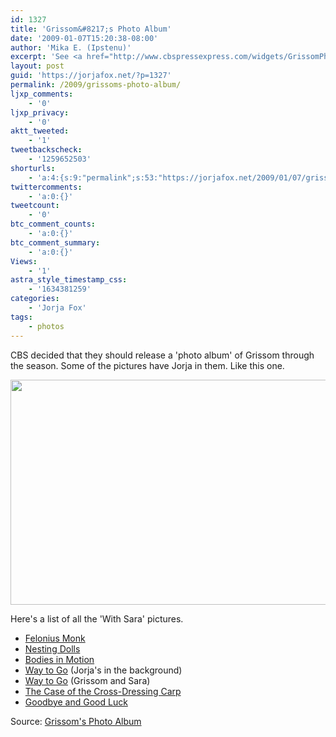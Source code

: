 ```yaml
---
id: 1327
title: 'Grissom&#8217;s Photo Album'
date: '2009-01-07T15:20:38-08:00'
author: 'Mika E. (Ipstenu)'
excerpt: 'See <a href="http://www.cbspressexpress.com/widgets/GrissomPhotoAlbum">Grissom''s Photo Album</a> on cbs.com.'
layout: post
guid: 'https://jorjafox.net/?p=1327'
permalink: /2009/grissoms-photo-album/
ljxp_comments:
    - '0'
ljxp_privacy:
    - '0'
aktt_tweeted:
    - '1'
tweetbackscheck:
    - '1259652503'
shorturls:
    - 'a:4:{s:9:"permalink";s:53:"https://jorjafox.net/2009/01/07/grissoms-photo-album/";s:7:"tinyurl";s:25:"http://tinyurl.com/lyaxzf";s:4:"isgd";s:18:"http://is.gd/536ix";s:5:"bitly";s:20:"http://bit.ly/4CDTJd";}'
twittercomments:
    - 'a:0:{}'
tweetcount:
    - '0'
btc_comment_counts:
    - 'a:0:{}'
btc_comment_summary:
    - 'a:0:{}'
Views:
    - '1'
astra_style_timestamp_css:
    - '1634381259'
categories:
    - 'Jorja Fox'
tags:
    - photos
---
```


CBS decided that they should release a 'photo album' of Grissom through the season.  Some of the pictures have Jorja in them.  Like this one.

<center><a href="http://www.cbspressexpress.com/widgets/GrissomPhotoAlbum/94989_D1259.html"><img alt="" src="http://www.cbspressexpress.com/widgets/GrissomPhotoAlbum/images/94989_D1259.jpg" title="Way To Go" class="aligncenter" width="540" height="360" /></a></center>

Here's a list of all the 'With Sara' pictures.

<ul>
	<li><a href="http://www.cbspressexpress.com/widgets/GrissomPhotoAlbum/90378_D0139.html">Felonius Monk</a></li>
	<li><a href="http://www.cbspressexpress.com/widgets/GrissomPhotoAlbum/93412_D0073.html">Nesting Dolls</a></li>
	<li><a href="http://www.cbspressexpress.com/widgets/GrissomPhotoAlbum/94095_D0139r.html">Bodies in Motion</a></li>
	<li><a href="http://www.cbspressexpress.com/widgets/GrissomPhotoAlbum/95006_D0276.html">Way to Go</a> (Jorja's in the background)</li>
	<li><a href="http://www.cbspressexpress.com/widgets/GrissomPhotoAlbum/94989_D1259.html">Way to Go</a> (Grissom and Sara)</li>
	<li><a href="http://www.cbspressexpress.com/widgets/GrissomPhotoAlbum/96441_D0634.html">The Case of the Cross-Dressing Carp</a></li>
	<li><a href="http://www.cbspressexpress.com/widgets/GrissomPhotoAlbum/96557_D0894b.html">Goodbye and Good Luck</a></li>
</ul>

Source: <a href="http://www.cbspressexpress.com/widgets/GrissomPhotoAlbum">Grissom's Photo Album</a>